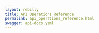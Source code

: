 ```yaml
---
layout: rebilly
title: API Operations Reference
permalink: api_operations_reference.html
swagger: api-docs.yaml
---
```

